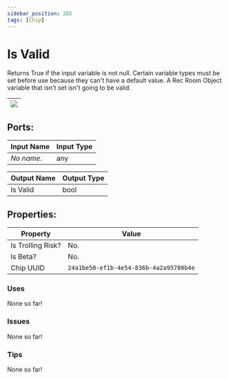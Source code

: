 ```yaml
---
sidebar_position: 285
tags: [Chip]
---
```


# Is Valid


Returns True if the input variable is not null. Certain variable types must be set before use because they can't have a default value. A Rec Room Object variable that isn't set isn't going to be valid.

| ![](https://images-ext-2.discordapp.net/external/MPmIaQzlEPmgGWlgi-WxBBXt0Bjv_zWPkg1y1f_sy3s/https/www.recroomcircuits.com/image/circuit/absolute-value?width=206&height=108) |
|-----|

## Ports:

| Input Name | Input Type |
|-----------|-----------|
| *No name.* | any |

| Output Name | Output Type |
|-----------|-----------|
| Is Valid | bool |

## Properties:

| Property  | Value |
|-------------------|-----------|
| Is Trolling Risk? | No. |
| Is Beta? | No. |
| Chip UUID | `24a1be50-ef1b-4e54-836b-4a2a95780b4e` |

### Uses
None so far!

### Issues
None so far!

### Tips
None so far!
